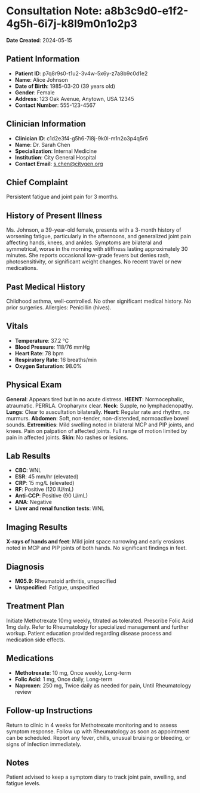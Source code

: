 # Consultation Note: a8b3c9d0-e1f2-4g5h-6i7j-k8l9m0n1o2p3

**Date Created**: 2024-05-15

## Patient Information

*   **Patient ID**: p7q8r9s0-t1u2-3v4w-5x6y-z7a8b9c0d1e2
*   **Name**: Alice Johnson
*   **Date of Birth**: 1985-03-20 (39 years old)
*   **Gender**: Female
*   **Address**: 123 Oak Avenue, Anytown, USA 12345
*   **Contact Number**: 555-123-4567

## Clinician Information

*   **Clinician ID**: c1d2e3f4-g5h6-7i8j-9k0l-m1n2o3p4q5r6
*   **Name**: Dr. Sarah Chen
*   **Specialization**: Internal Medicine
*   **Institution**: City General Hospital
*   **Contact Email**: s.chen@citygen.org

## Chief Complaint

Persistent fatigue and joint pain for 3 months.

## History of Present Illness

Ms. Johnson, a 39-year-old female, presents with a 3-month history of worsening fatigue, particularly in the afternoons, and generalized joint pain affecting hands, knees, and ankles. Symptoms are bilateral and symmetrical, worse in the morning with stiffness lasting approximately 30 minutes. She reports occasional low-grade fevers but denies rash, photosensitivity, or significant weight changes. No recent travel or new medications.

## Past Medical History

Childhood asthma, well-controlled. No other significant medical history. No prior surgeries. Allergies: Penicillin (hives).

## Vitals

*   **Temperature**: 37.2 °C
*   **Blood Pressure**: 118/76 mmHg
*   **Heart Rate**: 78 bpm
*   **Respiratory Rate**: 16 breaths/min
*   **Oxygen Saturation**: 98.0%

## Physical Exam

**General**: Appears tired but in no acute distress.
**HEENT**: Normocephalic, atraumatic. PERRLA. Oropharynx clear.
**Neck**: Supple, no lymphadenopathy.
**Lungs**: Clear to auscultation bilaterally.
**Heart**: Regular rate and rhythm, no murmurs.
**Abdomen**: Soft, non-tender, non-distended, normoactive bowel sounds.
**Extremities**: Mild swelling noted in bilateral MCP and PIP joints, and knees. Pain on palpation of affected joints. Full range of motion limited by pain in affected joints.
**Skin**: No rashes or lesions.

## Lab Results

*   **CBC**: WNL
*   **ESR**: 45 mm/hr (elevated)
*   **CRP**: 15 mg/L (elevated)
*   **RF**: Positive (120 IU/mL)
*   **Anti-CCP**: Positive (90 U/mL)
*   **ANA**: Negative
*   **Liver and renal function tests**: WNL

## Imaging Results

**X-rays of hands and feet**: Mild joint space narrowing and early erosions noted in MCP and PIP joints of both hands. No significant findings in feet.

## Diagnosis

*   **M05.9**: Rheumatoid arthritis, unspecified
*   **Unspecified**: Fatigue, unspecified

## Treatment Plan

Initiate Methotrexate 10mg weekly, titrated as tolerated. Prescribe Folic Acid 1mg daily. Refer to Rheumatology for specialized management and further workup. Patient education provided regarding disease process and medication side effects.

## Medications

*   **Methotrexate**: 10 mg, Once weekly, Long-term
*   **Folic Acid**: 1 mg, Once daily, Long-term
*   **Naproxen**: 250 mg, Twice daily as needed for pain, Until Rheumatology review

## Follow-up Instructions

Return to clinic in 4 weeks for Methotrexate monitoring and to assess symptom response. Follow up with Rheumatology as soon as appointment can be scheduled. Report any fever, chills, unusual bruising or bleeding, or signs of infection immediately.

## Notes

Patient advised to keep a symptom diary to track joint pain, swelling, and fatigue levels.